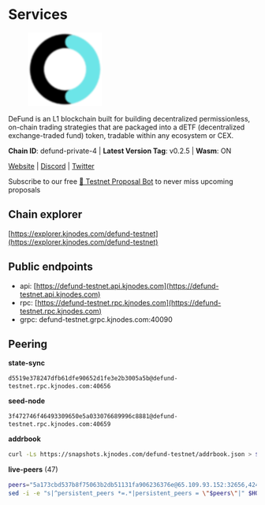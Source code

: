 # Services

<figure><img src="https://raw.githubusercontent.com/kj89/cosmos-images/main/logos/defund.png" width="150" alt=""><figcaption></figcaption></figure>

DeFund is an L1 blockchain built for building decentralized permissionless,  on-chain trading strategies that are packaged into a dETF (decentralized  exchange-traded fund) token, tradable within any ecosystem or CEX.

**Chain ID**: defund-private-4 | **Latest Version Tag**: v0.2.5 | **Wasm**: ON

[Website](https://www.defund.app) | [Discord](https://discord.gg/FV26pRPZ3P) | [Twitter](https://twitter.com/defund_finance)



Subscribe to our free [🤖 Testnet Proposal Bot](https://t.me/kjnodes_testnet_proposal_bot) to never miss upcoming proposals


## Chain explorer
[https://explorer.kjnodes.com/defund-testnet](https://explorer.kjnodes.com/defund-testnet)

## Public endpoints

* api: [https://defund-testnet.api.kjnodes.com](https://defund-testnet.api.kjnodes.com)
* rpc: [https://defund-testnet.rpc.kjnodes.com](https://defund-testnet.rpc.kjnodes.com)
* grpc: defund-testnet.grpc.kjnodes.com:40090

## Peering

**state-sync**

```text
d5519e378247dfb61dfe90652d1fe3e2b3005a5b@defund-testnet.rpc.kjnodes.com:40656
```

**seed-node**

```text
3f472746f46493309650e5a033076689996c8881@defund-testnet.rpc.kjnodes.com:40659
```

**addrbook**
```bash
curl -Ls https://snapshots.kjnodes.com/defund-testnet/addrbook.json > $HOME/.defund/config/addrbook.json
```

**live-peers** (47)
```bash
peers="5a173cbd537b8f75063b2db51131fa906236376e@65.109.93.152:32656,42487865f70fef0bf5f196ec96cb090b42afecdd@38.242.140.71:26656,12d2829187ba3627c44944c1ee99218da4328e16@178.63.8.245:60956,d335971cdc91fbde5dba5ae54cae3c90de92b4c4@65.108.141.39:26656,cb503107b4135363d5ff83ff6a1a1423d8db4166@62.171.174.210:40656,e73a8c70a1e55c4ee14874c659a9084773ea56ed@95.217.104.49:36656,ddde85fd6bbb3db544750411f1bb6d3b5b40e700@65.108.92.199:40656,2b8a63defdcde856b7c4febac9658ad2ef26befb@65.108.9.230:18656,4f80d0058101e284b5885f6e66cae85a6f0dc88e@2.58.82.46:40656,a32570fc38ffbff20cd4cbf72b335f4ef810d017@65.21.105.44:40656,86ba2d9b6d88cd7776147a39b4eb377bd47749fb@62.141.45.243:40656,1a4f0f016ffc8f6814835dc20f5bb7050b2eac90@38.242.239.25:36656,2687b608599ef656f343a790f21fb3fb9292668e@194.146.13.187:26656,5eadb035be45a8cb69491324805175b86dd11b6b@65.108.232.182:13656,e26206d0e39515fb07915b28e468729340eb112e@38.242.244.163:26656,6f82e772ee8ae1895edc9743dbb269fb7c33f06a@144.91.89.158:30656,38c2e79f4d9043aac5fd699d3bd5b8c3bdab0ab2@154.12.241.185:26656,a04b2fa85b4636dca6e3841396b7eda6a24f22f7@194.195.87.106:26656,9f950e7aae61ef055706fc393d62764819d1aa54@62.171.169.230:40656,57520ca0b1354ec43ec524f51c1622277b000dd7@38.242.140.65:26656,41c5b53745e065bee2f46970e6590ce1c4884401@164.68.113.190:26656,48fe32b3f93472a26854ee6fef69447f62a265ed@199.175.98.109:26656,76d932d75b5de4c1799f8702b0047a4ab3de1b14@154.53.63.156:30656,807a0dc497bec0ab730310738ef7d27fd3df7671@155.133.27.248:27656,ea1af576f728832d90d4fe9944e45743bb270f24@154.12.245.40:30656,cd3b0c2a3c5c7ae0f8f87a7d2346961698571219@65.108.14.216:27656,93153d3b1e9178f44bbbddf809a8cf7177715c03@37.221.71.67:45656,3209ec925afead6706ac250aae88d1b85a45a2d3@167.86.85.247:30656,7f8cdf82657d23568c650a87b039539d4b234016@164.68.113.162:30656,78c53aca778b1239158cf4bf6a3aeeb2239501bb@38.242.216.35:40656,1f035d17ad5cc6b1abaf8ed0380fdddff1db929f@85.239.243.215:26656,b8435a6a109a9ad95057ce0f1786caf2e9dd0fcc@93.100.235.162:18656,694339f20806dd0b346dc9a25ff9947507735006@116.202.161.165:29656,0f25e490f15bdb3453d2f5a86344d4cd68411233@135.181.88.50:40656,fd3353908a1e3eedb019451b2e55054bca2e5303@65.108.233.102:28656,4df8eb475acb402f6c86b710bf1b7ac4fa7a87e9@194.146.13.254:26656,23c22b887e2cd55de7eb491f43f52e8d6915e825@65.108.98.56:26656,a1c213a609c11c0b16eb6963b3914f89488cbb55@89.163.130.134:40656,9f8c039d3694a00360d4464f4471257d4b01e7cd@65.109.90.162:26656,1ef2946255fcfcd37d0f518ff9beab256223ecca@38.242.140.2:26656,d9516be6f5fffad9d2fa4354126c46ca5a6c9310@154.53.55.128:30656,0eb9422efedd714d3db57d1ddfaad75f80a60518@5.161.99.35:26656,d5519e378247dfb61dfe90652d1fe3e2b3005a5b@65.109.68.190:40656,2218acbe81b1f57da84cf0db5ebb6fe65e5e3362@65.21.205.248:18656,28f14b89d10992cff60cbe98d4cd1cf84b1d2c60@88.99.214.188:26656,5ba975533e25b25e84df48bc6aeeed108f78aba4@209.126.2.211:26656,2dbf17b447b86f551460a9b131550e9c1aedabfe@89.22.231.244:26656"
sed -i -e "s|^persistent_peers *=.*|persistent_peers = \"$peers\"|" $HOME/.defund/config/config.toml
```
